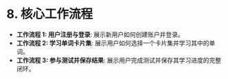 # 8. 核心工作流程

  * **工作流程 1: 用户注册与登录**: 展示新用户如何创建账户并登录。
  * **工作流程 2: 学习单词卡片集**: 展示用户如何选择一个卡片集并学习其中的单词。
  * **工作流程 3: 参与测试并保存结果**: 展示用户完成测试并保存其学习进度的完整闭环。
